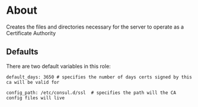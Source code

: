 # About

Creates the files and directories necessary for the server to operate as a Certificate Authority

## Defaults

There are two default variables in this role: 

```
default_days: 3650 # specifies the number of days certs signed by this ca will be valid for

config_path: /etc/consul.d/ssl  # specifies the path will the CA config files will live 
```